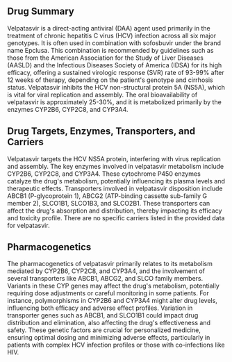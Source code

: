## Drug Summary
Velpatasvir is a direct-acting antiviral (DAA) agent used primarily in the treatment of chronic hepatitis C virus (HCV) infection across all six major genotypes. It is often used in combination with sofosbuvir under the brand name Epclusa. This combination is recommended by guidelines such as those from the American Association for the Study of Liver Diseases (AASLD) and the Infectious Diseases Society of America (IDSA) for its high efficacy, offering a sustained virologic response (SVR) rate of 93-99% after 12 weeks of therapy, depending on the patient's genotype and cirrhosis status. Velpatasvir inhibits the HCV non-structural protein 5A (NS5A), which is vital for viral replication and assembly. The oral bioavailability of velpatasvir is approximately 25-30%, and it is metabolized primarily by the enzymes CYP2B6, CYP2C8, and CYP3A4.

## Drug Targets, Enzymes, Transporters, and Carriers
Velpatasvir targets the HCV NS5A protein, interfering with virus replication and assembly. The key enzymes involved in velpatasvir metabolism include CYP2B6, CYP2C8, and CYP3A4. These cytochrome P450 enzymes catalyze the drug's metabolism, potentially influencing its plasma levels and therapeutic effects. Transporters involved in velpatasvir disposition include ABCB1 (P-glycoprotein 1), ABCG2 (ATP-binding cassette sub-family G member 2), SLCO1B1, SLCO1B3, and SLCO2B1. These transporters can affect the drug's absorption and distribution, thereby impacting its efficacy and toxicity profile. There are no specific carriers listed in the provided data for velpatasvir.

## Pharmacogenetics
The pharmacogenetics of velpatasvir primarily relates to its metabolism mediated by CYP2B6, CYP2C8, and CYP3A4, and the involvement of several transporters like ABCB1, ABCG2, and SLCO family members. Variants in these CYP genes may affect the drug's metabolism, potentially requiring dose adjustments or careful monitoring in some patients. For instance, polymorphisms in CYP2B6 and CYP3A4 might alter drug levels, influencing both efficacy and adverse effect profiles. Variation in transporter genes such as ABCB1, and SLCO1B1 could impact drug distribution and elimination, also affecting the drug's effectiveness and safety. These genetic factors are crucial for personalized medicine, ensuring optimal dosing and minimizing adverse effects, particularly in patients with complex HCV infection profiles or those with co-infections like HIV.